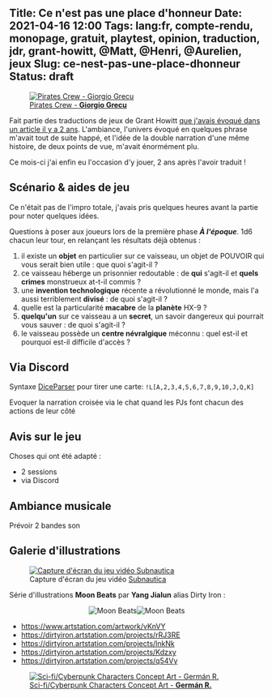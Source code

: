 Title: Ce n'est pas une place d'honneur
Date: 2021-04-16 12:00
Tags: lang:fr, compte-rendu, monopage, gratuit, playtest, opinion, traduction, jdr, grant-howitt, @Matt, @Henri, @Aurelien, jeux
Slug: ce-nest-pas-une-place-dhonneur
Status: draft
---

<a href="https://www.artstation.com/artwork/6XnK5">
  <figure>
    <img alt="Pirates Crew - Giorgio Grecu" src="images/2021/04/giorgio-grecu-piratescrew2.jpg">
    <figcaption>Pirates Crew - <b>Giorgio Grecu</b></figcaption>
  </figure>
</a>

Fait partie des traductions de jeux de Grant Howitt [que j'avais évoqué dans un article il y a 2 ans](traduction-de-jdr-monopage-de-grant-howitt.html).
L'ambiance, l'univers évoqué en quelques phrase m'avait tout de suite happé,
et l'idée de la double narration d'une même histoire, de deux points de vue, m'avait énormément plu.

Ce mois-ci j'ai enfin eu l'occasion d'y jouer, 2 ans après l'avoir traduit !


## Scénario & aides de jeu

Ce n'était pas de l'impro totale, j'avais pris quelques heures avant la partie pour noter quelques idées.

Questions à poser aux joueurs lors de la première phase _**À l'époque**_. 1d6 chacun leur tour, en relançant les résultats déjà obtenus :

1. il existe un **objet** en particulier sur ce vaisseau, un objet de POUVOIR qui vous serait bien utile : que quoi s'agit-il ?
2. ce vaisseau héberge un prisonnier redoutable : de **qui** s'agit-il et **quels crimes** monstrueux at-t-il commis ?
3. une **invention technologique** récente a révolutionné le monde, mais l'a aussi terriblement **divisé** : de quoi s'agit-il ?
4. quelle est la particularité **macabre** de la **planète** HX-9 ?
5. **quelqu'un** sur ce vaisseau a un **secret**, un savoir dangereux qui pourrait vous sauver : de quoi s'agit-il ?
6. le vaisseau possède un **centre névralgique** méconnu : quel est-il et pourquoi est-il difficile d'accès ?


## Via Discord

Syntaxe [DiceParser](https://top.gg/bot/279722369260453888) pour tirer une carte: `!L[A,2,3,4,5,6,7,8,9,10,J,Q,K]`

Evoquer la narration croisée via le chat quand les PJs font chacun des actions de leur côté


## Avis sur le jeu

Choses qui ont été adapté :

* 2 sessions
* via Discord


## Ambiance musicale

Prévoir 2 bandes son

<!-- TODO: imgs_upload.sh -->


## Galerie d'illustrations

<figure>
  <a href="https://www.deviantart.com/edveenn/art/Subnautica-Screenshot-01-861025308">
    <img alt="Capture d'écran du jeu vidéo Subnautica" src="images/2021/04/subnautica.jpg">
  </a>
  <figcaption>Capture d'écran du jeu vidéo <a href="https://fr.wikipedia.org/wiki/Subnautica">Subnautica</a></figcaption>
</figure>

Série d'illustrations **Moon Beats** par **Yang Jialun** alias Dirty Iron :

<div class="side-by-side">
  <img alt="Moon Beats" src="images/2021/04/dirty-iron-asset.jpg">
  <img alt="Moon Beats" src="images/2021/04/yang-jialun-1007-5.jpg">
</div>

+ <https://www.artstation.com/artwork/vKnVY>
+ <https://dirtyiron.artstation.com/projects/rRJ3RE>
+ <https://dirtyiron.artstation.com/projects/lnkNk>
+ <https://dirtyiron.artstation.com/projects/Kdzxy>
+ <https://dirtyiron.artstation.com/projects/q54Vy>

<a href="https://www.artstation.com/artwork/Dx3O30">
  <figure>
    <img alt="Sci-fi/Cyberpunk Characters Concept Art - Germán R." src="images/2021/04/german-rodriguez-img-20190602-194438-566.jpg">
    <figcaption>Sci-fi/Cyberpunk Characters Concept Art - <b>Germán R.</b></figcaption>
  </figure>
</a>


<style>
.side-by-side {
  display: flex;
  justify-content: center;
  align-items: center;
  flex-flow: wrap;
}
</style>
